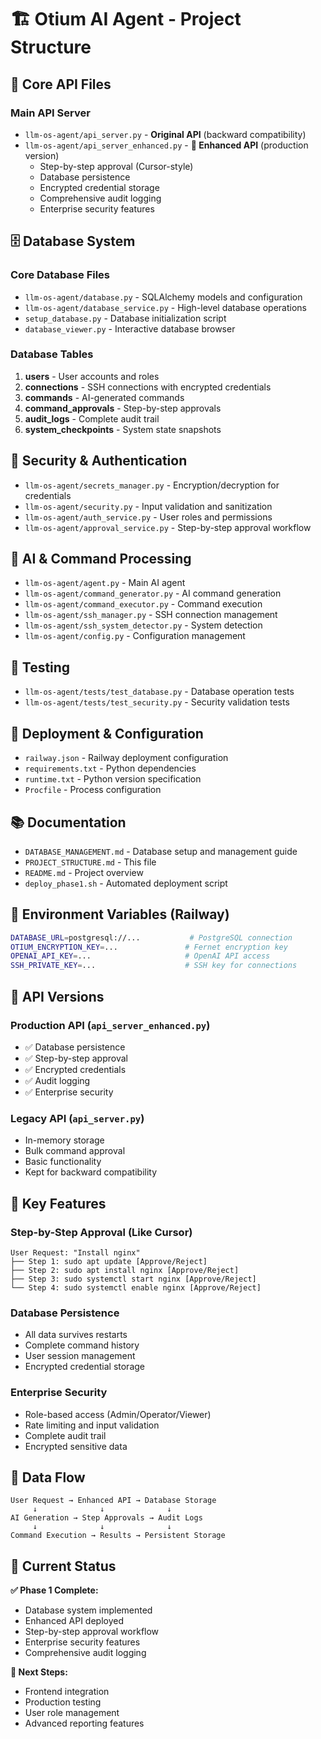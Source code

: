 # 🏗️ Otium AI Agent - Project Structure

## 📁 **Core API Files**

### **Main API Server**
- `llm-os-agent/api_server.py` - **Original API** (backward compatibility)
- `llm-os-agent/api_server_enhanced.py` - **🚀 Enhanced API** (production version)
  - Step-by-step approval (Cursor-style)
  - Database persistence
  - Encrypted credential storage
  - Comprehensive audit logging
  - Enterprise security features

## 🗄️ **Database System**

### **Core Database Files**
- `llm-os-agent/database.py` - SQLAlchemy models and configuration
- `llm-os-agent/database_service.py` - High-level database operations
- `setup_database.py` - Database initialization script
- `database_viewer.py` - Interactive database browser

### **Database Tables**
1. **users** - User accounts and roles
2. **connections** - SSH connections with encrypted credentials
3. **commands** - AI-generated commands
4. **command_approvals** - Step-by-step approvals
5. **audit_logs** - Complete audit trail
6. **system_checkpoints** - System state snapshots

## 🔐 **Security & Authentication**

- `llm-os-agent/secrets_manager.py` - Encryption/decryption for credentials
- `llm-os-agent/security.py` - Input validation and sanitization
- `llm-os-agent/auth_service.py` - User roles and permissions
- `llm-os-agent/approval_service.py` - Step-by-step approval workflow

## 🤖 **AI & Command Processing**

- `llm-os-agent/agent.py` - Main AI agent
- `llm-os-agent/command_generator.py` - AI command generation
- `llm-os-agent/command_executor.py` - Command execution
- `llm-os-agent/ssh_manager.py` - SSH connection management
- `llm-os-agent/ssh_system_detector.py` - System detection
- `llm-os-agent/config.py` - Configuration management

## 🧪 **Testing**

- `llm-os-agent/tests/test_database.py` - Database operation tests
- `llm-os-agent/tests/test_security.py` - Security validation tests

## 🚀 **Deployment & Configuration**

- `railway.json` - Railway deployment configuration
- `requirements.txt` - Python dependencies
- `runtime.txt` - Python version specification
- `Procfile` - Process configuration

## 📚 **Documentation**

- `DATABASE_MANAGEMENT.md` - Database setup and management guide
- `PROJECT_STRUCTURE.md` - This file
- `README.md` - Project overview
- `deploy_phase1.sh` - Automated deployment script

## 🔑 **Environment Variables (Railway)**

```bash
DATABASE_URL=postgresql://...           # PostgreSQL connection
OTIUM_ENCRYPTION_KEY=...               # Fernet encryption key
OPENAI_API_KEY=...                     # OpenAI API access
SSH_PRIVATE_KEY=...                    # SSH key for connections
```

## 🚦 **API Versions**

### **Production API** (`api_server_enhanced.py`)
- ✅ Database persistence
- ✅ Step-by-step approval
- ✅ Encrypted credentials
- ✅ Audit logging
- ✅ Enterprise security

### **Legacy API** (`api_server.py`)  
- In-memory storage
- Bulk command approval
- Basic functionality
- Kept for backward compatibility

## 🎯 **Key Features**

### **Step-by-Step Approval (Like Cursor)**
```
User Request: "Install nginx"
├── Step 1: sudo apt update [Approve/Reject]
├── Step 2: sudo apt install nginx [Approve/Reject]  
├── Step 3: sudo systemctl start nginx [Approve/Reject]
└── Step 4: sudo systemctl enable nginx [Approve/Reject]
```

### **Database Persistence**
- All data survives restarts
- Complete command history
- User session management
- Encrypted credential storage

### **Enterprise Security**
- Role-based access (Admin/Operator/Viewer)
- Rate limiting and input validation
- Complete audit trail
- Encrypted sensitive data

## 🔄 **Data Flow**

```
User Request → Enhanced API → Database Storage
     ↓              ↓              ↓
AI Generation → Step Approvals → Audit Logs
     ↓              ↓              ↓
Command Execution → Results → Persistent Storage
```

## 🎉 **Current Status**

**✅ Phase 1 Complete:**
- Database system implemented
- Enhanced API deployed
- Step-by-step approval workflow
- Enterprise security features
- Comprehensive audit logging

**🚀 Next Steps:**
- Frontend integration
- Production testing
- User role management
- Advanced reporting features
